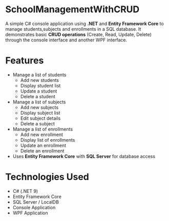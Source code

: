 # SchoolManagementWithCRUD

A simple C# console application using **.NET** and **Entity Framework Core** to manage students,subjects and enrollments in a SQL database. It demonstrates basic **CRUD operations** (Create, Read, Update, Delete) through the console interface and another WPF interface.

# Features

- Manage a list of students
  - Add new students
  - Display student list
  - Update a student
  - Delete a student
- Manage a list of subjects
  - Add new subjects
  - Display subject list
  - Edit subject details
  - Delete a subject
- Manage a list of enrollments
  - Add new enrollment
  - Display list of enrollments
  - Update an enrollment
  - Delete an enrollment
- Uses **Entity Framework Core** with **SQL Server** for database access

# Technologies Used

- C# (.NET 9)
- Entity Framework Core
- SQL Server / LocalDB
- Console Application
- WPF Application



